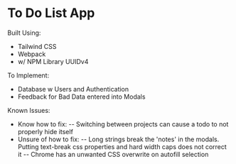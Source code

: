 # To Do List App

Built Using:
- Tailwind CSS
- Webpack
- w/ NPM Library UUIDv4

To Implement:
- Database w Users and Authentication
- Feedback for Bad Data entered into Modals

Known Issues:
- Know how to fix:
-- Switching between projects can cause a todo to not properly hide itself
- Unsure of how to fix:
-- Long strings break the 'notes' in the modals. Putting text-break css properties and hard width caps does not correct it
-- Chrome has an unwanted CSS overwrite on autofill selection
